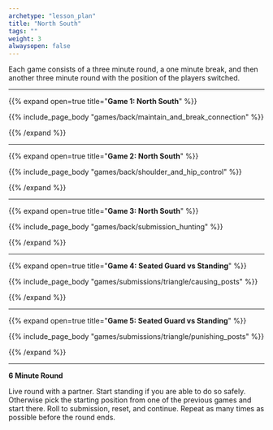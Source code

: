 ```yaml
--- 
archetype: "lesson_plan" 
title: "North South"
tags: ""
weight: 3
alwaysopen: false 
---
```




Each game consists of a three minute round, a one minute break, and then another three minute round with the position of the players switched. 

---
{{% expand open=true title="**Game 1: North South**" %}}

{{% include_page_body "games/back/maintain_and_break_connection" %}}

{{% /expand %}}

---
{{% expand open=true title="**Game 2: North South**" %}}

{{% include_page_body "games/back/shoulder_and_hip_control" %}}

{{% /expand %}}

---
{{% expand open=true title="**Game 3: North South**" %}}

{{% include_page_body "games/back/submission_hunting" %}}

{{% /expand %}}

---
{{% expand open=true title="**Game 4: Seated Guard vs Standing**" %}}

{{% include_page_body "games/submissions/triangle/causing_posts" %}}

{{% /expand %}}

---
{{% expand open=true title="**Game 5: Seated Guard vs Standing**" %}}


{{% include_page_body "games/submissions/triangle/punishing_posts" %}}

{{% /expand %}}

---
**6 Minute Round**

Live round with a partner. Start standing if you are able to do so safely. Otherwise pick the starting position from one of the previous games and start there. Roll to submission, reset, and continue. Repeat as many times as possible before the round ends. 



